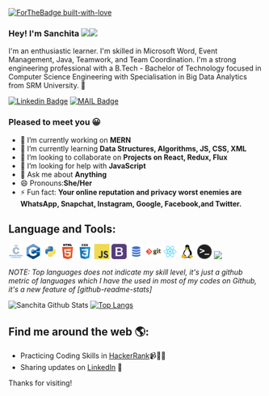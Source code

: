 [![ForTheBadge built-with-love](http://ForTheBadge.com/images/badges/built-with-love.svg)](https://GitHub.com/SanchitaSinha/)


### Hey! I'm Sanchita  <img src="https://github.com/iamshubhamg/iamshubhamg/blob/master/Assests/Hi.gif" width="29px"><img src="https://github.com/iamshubhamg/iamshubhamg/blob/master/Assests/Earth.gif" width="24px">

I'm an enthusiastic learner. I'm skilled in Microsoft Word, Event Management, Java, Teamwork, and Team Coordination. I'm a strong engineering professional with a B.Tech - Bachelor of Technology focused in Computer Science Engineering with Specialisation in Big Data Analytics from SRM University. 🎀

[![Linkedin Badge](https://img.shields.io/badge/-SanchitaSinha-blue?style=flat-square&logo=Linkedin&logoColor=white&link=https://www.linkedin.com/in/SanchitaSinha/)](https://www.linkedin.com/in/SanchitaSinha/)
[![MAIL Badge](https://img.shields.io/badge/-sanchitasinha2604@gmail.com-c14438?style=flat-square&logo=Gmail&logoColor=white&link=mailto:sanchitasinha2604@gmail.com)](mailto:sanchitasinha2604@gmail.com )
 
### Pleased to meet you 😀

- 🔭 I’m currently working on <b>MERN</b>
- 🌱 I’m currently learning <b>Data Structures, Algorithms, JS, CSS, XML</b>
- 👯 I’m looking to collaborate on <b>Projects on React, Redux, Flux</b>
- 🤔 I’m looking for help with <b>JavaScript</b>
- 💬 Ask me about <b>Anything</b>
- 😄 Pronouns:<b>She/Her</b>
- ⚡ Fun fact: <b>Your online reputation and privacy worst enemies are WhatsApp, Snapchat, Instagram, Google, Facebook,and Twitter.</b>

## Language and Tools:
<code><img height="30" src="https://raw.githubusercontent.com/github/explore/80688e429a7d4ef2fca1e82350fe8e3517d3494d/topics/c/c.png"></code>
<code><img height="30" src="https://raw.githubusercontent.com/github/explore/80688e429a7d4ef2fca1e82350fe8e3517d3494d/topics/cpp/cpp.png"></code>
<code><img height="30" src="https://raw.githubusercontent.com/github/explore/80688e429a7d4ef2fca1e82350fe8e3517d3494d/topics/python/python.png"></code>
<code><img height="30" src="https://raw.githubusercontent.com/github/explore/80688e429a7d4ef2fca1e82350fe8e3517d3494d/topics/html/html.png"></code>
<code><img height="30" src="https://raw.githubusercontent.com/github/explore/80688e429a7d4ef2fca1e82350fe8e3517d3494d/topics/css/css.png"></code>
<code><img height="30" src="https://raw.githubusercontent.com/github/explore/80688e429a7d4ef2fca1e82350fe8e3517d3494d/topics/javascript/javascript.png"></code>
<code><img height="30" src="https://raw.githubusercontent.com/github/explore/80688e429a7d4ef2fca1e82350fe8e3517d3494d/topics/bootstrap/bootstrap.png"></code>
<code><img height="30" src="https://raw.githubusercontent.com/github/explore/80688e429a7d4ef2fca1e82350fe8e3517d3494d/topics/sql/sql.png"></code>
<code><img height="30" src="https://raw.githubusercontent.com/github/explore/80688e429a7d4ef2fca1e82350fe8e3517d3494d/topics/git/git.png"></code>
<code><img height="30" src="https://raw.githubusercontent.com/github/explore/80688e429a7d4ef2fca1e82350fe8e3517d3494d/topics/react/react.png"></code>
<code><img height="30" src="https://raw.githubusercontent.com/github/explore/80688e429a7d4ef2fca1e82350fe8e3517d3494d/topics/linux/linux.png"></code>
<code><img height="30" src="https://raw.githubusercontent.com/github/explore/80688e429a7d4ef2fca1e82350fe8e3517d3494d/topics/terminal/terminal.png"></code>
<code><img height="30" src="https://raw.githubusercontent.com/swhare/JupyterNotebookSupport/master/favicon.ico"></code>

*NOTE: Top languages does not indicate my skill level, it's just a github metric of languages which I have the used in most of my codes on Github, it's a new feature of [github-readme-stats]*

![Sanchita Github Stats](https://github-readme-stats.vercel.app/api?username=SanchitaSinha&show_icons=true)       [![Top Langs](https://github-readme-stats.vercel.app/api/top-langs/?username=SanchitaSinha&hide=css)](https://github.com/SanchitaSinha/github-readme-stats)


## Find me around the web 🌎:
- Practicing Coding Skills in <a href="https://www.hackerrank.com/SanchitaSinha">HackerRank</a>📹✍🏾
- Sharing updates on <a href="https://www.linkedin.com/in/SanchitaSinha/">LinkedIn</a> 💼

Thanks for visiting!
